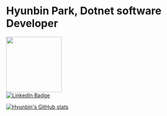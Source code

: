 # Hyunbin Park, Dotnet software Developer

<div id="header" align="left">
  <img src="https://media.giphy.com/media/cyBjN2W4SQGFT4SscZ/giphy.gif" width="150"/>
</div>


<div id="badges">
  <a href="https://www.linkedin.com/in/hyunbin7303/">
    <img src="https://img.shields.io/badge/LinkedIn-blue?style=for-the-badge&logo=linkedin&logoColor=white" alt="LinkedIn Badge"/>
  </a>
</div>

[![Hyunbin's GitHub stats](https://github-readme-stats.vercel.app/api?username=hyunbin7303)](https://github.com/hyunbin7303/github-readme-stats)
